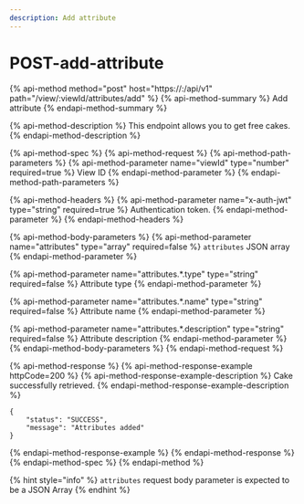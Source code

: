 ```yaml
---
description: Add attribute
---
```


# POST-add-attribute

{% api-method method="post" host="https://<host>:<port>/api/v1" path="/view/:viewId/attributes/add" %}
{% api-method-summary %}
Add attribute
{% endapi-method-summary %}

{% api-method-description %}
This endpoint allows you to get free cakes.
{% endapi-method-description %}

{% api-method-spec %}
{% api-method-request %}
{% api-method-path-parameters %}
{% api-method-parameter name="viewId" type="number" required=true %}
View ID
{% endapi-method-parameter %}
{% endapi-method-path-parameters %}

{% api-method-headers %}
{% api-method-parameter name="x-auth-jwt" type="string" required=true %}
Authentication token.
{% endapi-method-parameter %}
{% endapi-method-headers %}

{% api-method-body-parameters %}
{% api-method-parameter name="attributes" type="array" required=false %}
`attributes` JSON array
{% endapi-method-parameter %}

{% api-method-parameter name="attributes.\*.type" type="string" required=false %}
Attribute type
{% endapi-method-parameter %}

{% api-method-parameter name="attributes.\*.name" type="string" required=false %}
Attribute name
{% endapi-method-parameter %}

{% api-method-parameter name="attributes.\*.description" type="string" required=false %}
Attribute description
{% endapi-method-parameter %}
{% endapi-method-body-parameters %}
{% endapi-method-request %}

{% api-method-response %}
{% api-method-response-example httpCode=200 %}
{% api-method-response-example-description %}
Cake successfully retrieved.
{% endapi-method-response-example-description %}

```
{
    "status": "SUCCESS",
    "message": "Attributes added"
}
```
{% endapi-method-response-example %}
{% endapi-method-response %}
{% endapi-method-spec %}
{% endapi-method %}

{% hint style="info" %}
`attributes` request body parameter is expected to be a JSON Array
{% endhint %}



